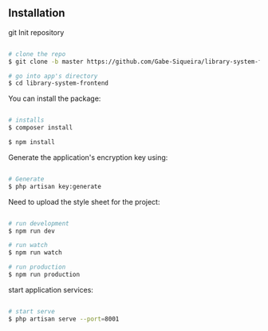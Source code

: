 ## Installation

git Init repository

```bash

# clone the repo
$ git clone -b master https://github.com/Gabe-Siqueira/library-system-frontend.git library-system-frontend

# go into app's directory
$ cd library-system-frontend

```

You can install the package:

```bash

# installs
$ composer install

$ npm install

```

Generate the application's encryption key using:

```bash

# Generate
$ php artisan key:generate

```


Need to upload the style sheet for the project:

```bash

# run development
$ npm run dev 

# run watch
$ npm run watch 

# run production
$ npm run production 


```

start application services:

```bash

# start serve
$ php artisan serve --port=8001

```
